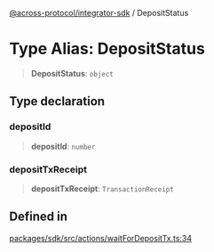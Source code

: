 [@across-protocol/integrator-sdk](../globals.md) / DepositStatus

# Type Alias: DepositStatus

> **DepositStatus**: `object`

## Type declaration

### depositId

> **depositId**: `number`

### depositTxReceipt

> **depositTxReceipt**: `TransactionReceipt`

## Defined in

[packages/sdk/src/actions/waitForDepositTx.ts:34](https://github.com/across-protocol/toolkit/blob/eee89a253938d54aa640eb34f40c2d714b9d031f/packages/sdk/src/actions/waitForDepositTx.ts#L34)
